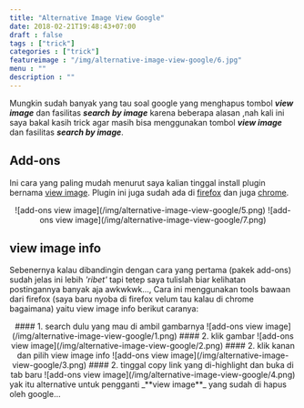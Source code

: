 ```yaml
---
title: "Alternative Image View Google"
date: 2018-02-21T19:48:43+07:00
draft : false
tags : ["trick"]
categories : ["trick"]
featureimage : "/img/alternative-image-view-google/6.jpg"
menu : ""
description : ""
---
```

Mungkin sudah banyak yang tau soal google yang menghapus tombol _**view image**_ dan fasilitas _**search by image**_ karena beberapa alasan ,nah kali ini saya bakal kasih trick agar masih bisa menggunakan tombol _**view image**_ dan fasilitas _**search by image**_.
## Add-ons
Ini cara yang paling mudah menurut saya kalian tinggal install plugin bernama [view image](https://github.com/bijij/ViewImage). Plugin ini juga sudah ada di [firefox](https://addons.mozilla.org/en-US/firefox/addon/view-image/) dan juga [chrome](https://chrome.google.com/webstore/detail/view-image/jpcmhcelnjdmblfmjabdeclccemkghjk).
<center>
![add-ons view image](/img/alternative-image-view-google/5.png)
![add-ons view image](/img/alternative-image-view-google/7.png)
</center>

## view image info
Sebenernya kalau dibandingin dengan cara yang pertama (pakek add-ons) sudah jelas ini lebih _'ribet'_ tapi tetep saya tulislah biar kelihatan postingannya banyak aja awkwkwk..., Cara ini menggunakan tools bawaan dari firefox (saya baru nyoba di firefox velum tau kalau di chrome bagaimana) yaitu view image info berikut caranya:
<center>
#### 1. search dulu yang mau di ambil gambarnya
![add-ons view image](/img/alternative-image-view-google/1.png)
#### 2. klik gambar
![add-ons view image](/img/alternative-image-view-google/2.png)
#### 2. klik kanan dan pilih view image info
![add-ons view image](/img/alternative-image-view-google/3.png)
#### 2. tinggal copy link yang di-highlight dan buka di tab baru
![add-ons view image](/img/alternative-image-view-google/4.png)
</center>
yak itu alternative untuk pengganti _**view image**_ yang sudah di hapus oleh google...
